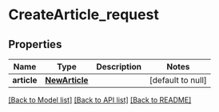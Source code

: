 # CreateArticle_request
## Properties

| Name | Type | Description | Notes |
|------------ | ------------- | ------------- | -------------|
| **article** | [**NewArticle**](NewArticle.md) |  | [default to null] |

[[Back to Model list]](../README.md#documentation-for-models) [[Back to API list]](../README.md#documentation-for-api-endpoints) [[Back to README]](../README.md)

